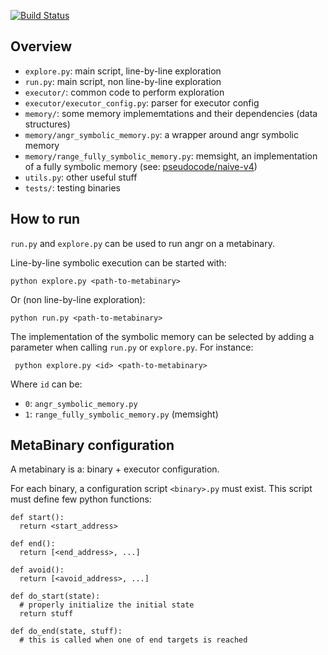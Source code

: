 [![Build Status](https://travis-ci.com/season-lab/fully-symbolic-memory.svg?token=aY5YvgCjsjn9EnyWAi6e&branch=master)](https://travis-ci.com/season-lab/fully-symbolic-memory)

## Overview

- `explore.py`: main script, line-by-line exploration
- `run.py`: main script, non line-by-line exploration
- `executor/`: common code to perform exploration
- `executor/executor_config.py`: parser for executor config
- `memory/`: some memory implememtations and their dependencies (data structures)
- `memory/angr_symbolic_memory.py`: a wrapper around angr symbolic memory
- `memory/range_fully_symbolic_memory.py`: memsight, an implementation of a fully symbolic memory (see: [pseudocode/naive-v4](pseudocode/naive-v4/main.pdf))
- `utils.py`: other useful stuff
- `tests/`: testing binaries

## How to run
`run.py` and `explore.py` can be used to run angr on a metabinary.

Line-by-line symbolic execution can be started with:

    python explore.py <path-to-metabinary>
    
Or (non line-by-line exploration):

    python run.py <path-to-metabinary>

The implementation of the symbolic memory can be selected by adding a parameter when calling `run.py` or `explore.py`. For instance:

     python explore.py <id> <path-to-metabinary>

Where `id` can be:
- `0`: `angr_symbolic_memory.py`
- `1`: `range_fully_symbolic_memory.py` (memsight)
    
## MetaBinary configuration
A metabinary is a: binary + executor configuration.

For each binary, a configuration script `<binary>.py` must exist. This script must define few python functions:

    def start():
      return <start_address>

    def end():
      return [<end_address>, ...]

    def avoid():
      return [<avoid_address>, ...]

    def do_start(state):
      # properly initialize the initial state
      return stuff

    def do_end(state, stuff):
      # this is called when one of end targets is reached
    
